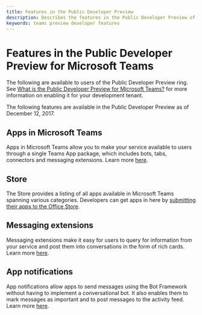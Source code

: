 ```yaml
---
title: Features in the Public Developer Preview
description: Describes the features in the Public Developer Preview of Microsoft Teams
keywords: teams preview developer features
---
```

# Features in the Public Developer Preview for Microsoft Teams

The following are available to users of the Public Developer Preview ring. See [What is the Public Developer Preview for Microsoft Teams?](~/resources/general/developer-preview) for more information on enabling it for your development tenant.

The following features are available in the Public Developer Preview as of December 12, 2017.

## Apps in Microsoft Teams

Apps in Microsoft Teams allow you to make your service available to users through a single Teams App package, which includes bots, tabs, connectors and messaging extensions. Learn more [here](~/overview).

## Store

The Store provides a listing of all apps available in Microsoft Teams spanning various categories. Developers can get apps in here by [submitting their apps to the Office Store](~/publishing/apps-publish).

## Messaging extensions

Messaging extensions make it easy for users to query for information from your service and post them into conversations in the form of rich cards. Learn more [here](~/concepts/compose-extensions).

## App notifications

App notifications allow apps to send messages using the Bot Framework without having to implement a conversational bot. It also enables them to mark messages as important and to post messages to the activity feed. Learn more [here](~/concepts/activity-feed).
